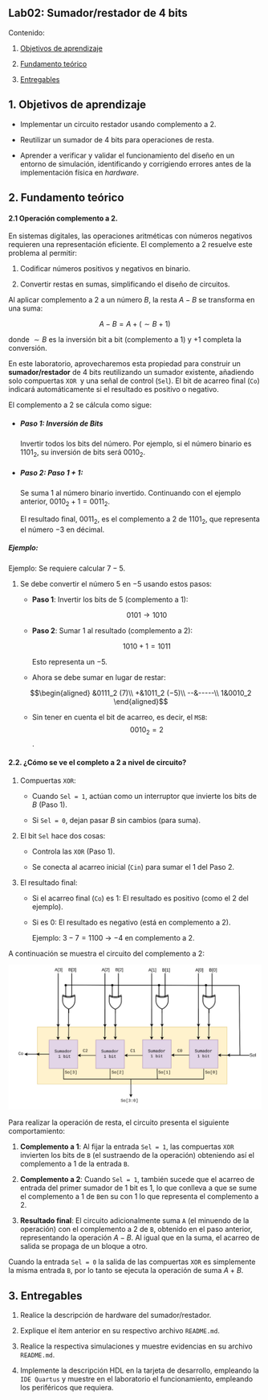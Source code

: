 
## Lab02: Sumador/restador de 4 bits 


Contenido:

1. [Objetivos de aprendizaje](#1-objetivos-de-aprendizaje)

2. [Fundamento teórico](#2-fundamento-teórico)

3. [Entregables](#3-entregables)

## 1. Objetivos de aprendizaje

* Implementar un circuito restador usando complemento a 2.

* Reutilizar un sumador de 4 bits para operaciones de resta.

* Aprender a verificar y validar el funcionamiento del diseño en un entorno de simulación, identificando y corrigiendo errores antes de la implementación física en *hardware*.


## 2. Fundamento teórico

#### 2.1 Operación complemento a 2.

En sistemas digitales, las operaciones aritméticas con números negativos requieren una representación eficiente. El complemento a 2 resuelve este problema al permitir:

1. Codificar números positivos y negativos en binario.

2. Convertir restas en sumas, simplificando el diseño de circuitos.

Al aplicar complemento a 2 a un número $B$, la resta $A−B$ se transforma en una suma:

  $$A−B=A+(∼B+1)$$


donde $∼B$ es la inversión bit a bit (complemento a 1) y $+1$ completa la conversión.

En este laboratorio, aprovecharemos esta propiedad para construir un **sumador/restador** de 4 bits reutilizando un sumador existente, añadiendo solo compuertas ```XOR ```y una señal de control (```Sel```). El bit de acarreo final (```Co```) indicará automáticamente si el resultado es positivo o negativo.


El complemento a 2 se cálcula como sigue:   

* ##### Paso 1: Inversión de Bits

    Invertir todos los bits del número. Por ejemplo, si el número binario es $1101_2$​, su inversión de bits será $0010_2$​.


* ##### Paso 2: Paso 1 + 1:

    Se suma 1 al número binario invertido. Continuando con el ejemplo anterior, $0010_2+1 = 0011_2$​.


    El resultado final, $0011_2$​, es el complemento a 2 de $1101_2$​, que representa el número $−3$ en décimal.


##### Ejemplo:

Ejemplo: Se requiere calcular $7−5$.

1. Se debe convertir el número $5$ en $-5$ usando estos pasos:

    * **Paso 1**: Invertir los bits de $5$ (complemento a 1):

        $$0101→1010$$

    * **Paso 2**: Sumar $1$ al resultado (complemento a 2):

        $$1010+1=1011$$
        
        Esto representa un $-5$.

    * Ahora se debe sumar en lugar de restar:
    

    $$\begin{aligned}
    &0111_2 (7)\\
    +&1011_2 (−5)\\
    --&-----\\
    1&0010_2 
    \end{aligned}$$
    
    * Sin tener en cuenta el bit de acarreo, es decir, el ```MSB```: $$0010_2=2$$.

 #### 2.2. ¿Cómo se ve el completo a 2 a nivel de circuito?

1. Compuertas ```XOR```:

    * Cuando ```Sel = 1```, actúan como un interruptor que invierte los bits de $B$ (Paso 1).

    * Si ```Sel = 0```, dejan pasar $B$ sin cambios (para suma).

2. El bit ```Sel``` hace dos cosas:

    * Controla las ```XOR``` (Paso 1).

    * Se conecta al acarreo inicial (```Cin```) para sumar el $1$ del Paso 2.

3. El resultado final:

    * Si el acarreo final (```Co```) es $1$: El resultado es positivo (como el 2 del ejemplo).

    * Si es $0$: El resultado es negativo (está en  complemento a $2$).

        Ejemplo: $3−7=1100$ → $-4$ en complemento a $2$.

A continuación se muestra el circuito del complemento a $2$:

<p align="center">
 <img src="../figs/Restador.png" alt="alt text" width=600 >
</p>

Para realizar la operación de resta, el circuito presenta el siguiente comportamiento: 

1. **Complemento a 1**: Al fijar la entrada ```Sel = 1```, las compuertas ```XOR``` invierten los bits de ```B``` (el sustraendo de la operación) obteniendo así el complemento a 1 de la entrada ```B```. 

2. **Complemento a 2**: Cuando ```Sel = 1```, también sucede que el acarreo de entrada del primer sumador de 1 bit es 1, lo que conlleva a que se sume el complemento a 1  de ```B```en su con 1 lo que representa el complemento a 2.

3. **Resultado final**: El circuito adicionalmente suma ```A``` (el minuendo de la operación) con el complemento a 2 de ```B```, obtenido en el paso anterior, representando la operación  $A−B$. Al igual que en la suma, el acarreo de salida se propaga de un bloque a otro.

Cuando la entrada ```Sel = 0``` la salida de las compuertas ```XOR``` es simplemente la misma entrada ```B```, por lo tanto se ejecuta la operación de suma $A+B$.

## 3. Entregables

1. Realice la descripción de hardware del sumador/restador.

2. Explique el ítem anterior en su respectivo archivo ```README.md```.

3. Realice la respectiva simulaciones y muestre evidencias en su archivo ```README.md```.

4. Implemente la descripción HDL en la tarjeta de desarrollo, empleando la ```IDE Quartus``` y muestre en el laboratorio el funcionamiento, empleando los periféricos que requiera.
